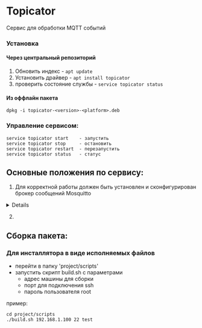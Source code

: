 # Topicator

Сервис для обработки MQTT событий

### Установка

#### Через центральный репозиторий

1. Обновить индекс - ```apt update```
2. Установить драйвер - ```apt install topicator```
3. проверить состояние службы - ```service topicator status```

#### Из оффлайн пакета

```
dpkg -i topicator-<version>-<platform>.deb
```

### Управление сервисом:
```
service topicator start    - запустить
service topicator stop     - остановить
service topicator restart  - перезапустить
service topicator status   - статус
```

## Основные положения по сервису:

1. Для корректной работы должен быть установлен и сконфигурирован брокер сообщений Mosquitto
<details>

```
sudo apt-add-repository ppa:mosquitto-dev/mosquitto-ppa.
sudo apt-get update.
sudo apt-get install mosquitto.
sudo apt-get install mosquitto-clients.
sudo apt clean
```

или, если пакет имеется в центральном репозитории:
```
sudo apt install -y mosquitto
```

для проверки работоспособности брокера можно выполнить комманду:
```
sudo systemctl status mosquitto
```
примерный вывод должен быть следующий:
```
● mosquitto.service - Mosquitto MQTT Broker
     Loaded: loaded (/lib/systemd/system/mosquitto.service; enabled; vendor pre>
     Active: active (running) since Tue 2024-05-07 14:02:34 +06; 1 day 3h ago
       Docs: man:mosquitto.conf(5)
             man:mosquitto(8)
   Main PID: 994 (mosquitto)
      Tasks: 1 (limit: 38373)
     Memory: 3.3M
        CPU: 35.176s
     CGroup: /system.slice/mosquitto.service
             └─994 /usr/sbin/mosquitto -c /etc/mosquitto/mosquitto.conf

мая 07 14:02:33 toor-SS systemd[1]: Starting Mosquitto MQTT Broker...
мая 07 14:02:34 toor-SS mosquitto[994]: 1715068954: Loading config file /etc/mo>
мая 07 14:02:34 toor-SS systemd[1]: Started Mosquitto MQTT Broker.
```
</details>

2. 


## Сборка пакета:

### Для инсталлятора в виде исполняемых файлов

- перейти в папку 'project/scripts'
- запустить скрипт build.sh с параметрами
    - адрес машины для сборки
    - порт для подключения ssh
    - пароль пользователя root

пример:
```
cd project/scripts
./build.sh 192.168.1.100 22 test
```

